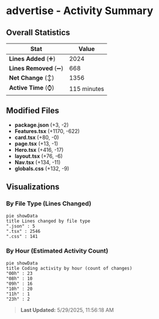 # advertise - Activity Summary 

## Overall Statistics

| Stat                   | Value                                                             |
| ---------------------- | ----------------------------------------------------------------- |
| **Lines Added** (➕)   | 2024                                          |
| **Lines Removed** (➖) | 668                                        |
| **Net Change** (↕)    | 1356                |
| **Active Time** (⌚)   | 115 minutes |


## Modified Files
- **package.json** (+3, -2)
- **Features.tsx** (+1170, -622)
- **card.tsx** (+80, -0)
- **page.tsx** (+13, -1)
- **Hero.tsx** (+416, -17)
- **layout.tsx** (+76, -6)
- **Nav.tsx** (+134, -11)
- **globals.css** (+132, -9)

## Visualizations

### By File Type (Lines Changed)

```mermaid
pie showData
title Lines changed by file type
".json" : 5
".tsx" : 2546
".css" : 141
```

### By Hour (Estimated Activity Count)

```mermaid
pie showData
title Coding activity by hour (count of changes)
"00h" : 23
"08h" : 10
"09h" : 16
"10h" : 20
"11h" : 1
"23h" : 2
```


> **Last Updated:** 5/29/2025, 11:56:18 AM